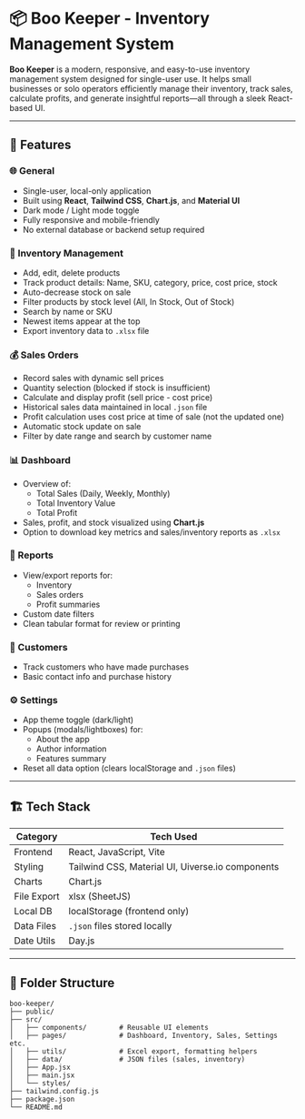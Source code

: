 # 📦 Boo Keeper - Inventory Management System

**Boo Keeper** is a modern, responsive, and easy-to-use inventory management system designed for single-user use. It helps small businesses or solo operators efficiently manage their inventory, track sales, calculate profits, and generate insightful reports—all through a sleek React-based UI.

---

## 📌 Features

### 🌐 General
- Single-user, local-only application
- Built using **React**, **Tailwind CSS**, **Chart.js**, and **Material UI**
- Dark mode / Light mode toggle
- Fully responsive and mobile-friendly
- No external database or backend setup required

### 🧮 Inventory Management
- Add, edit, delete products
- Track product details: Name, SKU, category, price, cost price, stock
- Auto-decrease stock on sale
- Filter products by stock level (All, In Stock, Out of Stock)
- Search by name or SKU
- Newest items appear at the top
- Export inventory data to `.xlsx` file

### 💰 Sales Orders
- Record sales with dynamic sell prices
- Quantity selection (blocked if stock is insufficient)
- Calculate and display profit (sell price - cost price)
- Historical sales data maintained in local `.json` file
- Profit calculation uses cost price at time of sale (not the updated one)
- Automatic stock update on sale
- Filter by date range and search by customer name

### 📊 Dashboard
- Overview of:
  - Total Sales (Daily, Weekly, Monthly)
  - Total Inventory Value
  - Total Profit
- Sales, profit, and stock visualized using **Chart.js**
- Option to download key metrics and sales/inventory reports as `.xlsx`

### 📁 Reports
- View/export reports for:
  - Inventory
  - Sales orders
  - Profit summaries
- Custom date filters
- Clean tabular format for review or printing

### 👥 Customers
- Track customers who have made purchases
- Basic contact info and purchase history

### ⚙️ Settings
- App theme toggle (dark/light)
- Popups (modals/lightboxes) for:
  - About the app
  - Author information
  - Features summary
- Reset all data option (clears localStorage and `.json` files)
  
---

## 🏗️ Tech Stack

| Category       | Tech Used                        |
|----------------|----------------------------------|
| Frontend       | React, JavaScript, Vite          |
| Styling        | Tailwind CSS, Material UI, Uiverse.io components |
| Charts         | Chart.js                         |
| File Export    | xlsx (SheetJS)                   |
| Local DB       | localStorage (frontend only)     |
| Data Files     | `.json` files stored locally     |
| Date Utils     | Day.js                           |

---

## 📂 Folder Structure

```plaintext
boo-keeper/
├── public/
├── src/
│   ├── components/        # Reusable UI elements
│   ├── pages/             # Dashboard, Inventory, Sales, Settings etc.
│   ├── utils/             # Excel export, formatting helpers
│   ├── data/              # JSON files (sales, inventory)
│   ├── App.jsx
│   ├── main.jsx
│   └── styles/
├── tailwind.config.js
├── package.json
└── README.md
